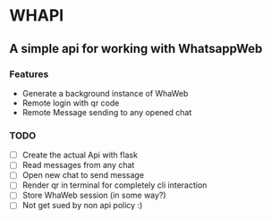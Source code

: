 WHAPI
=====

A simple api for working with WhatsappWeb
-----------------------------------------

### Features
- Generate a background instance of WhaWeb  
- Remote login with qr code
- Remote Message sending to any opened chat

### TODO
- [ ] Create the actual Api with flask
- [ ] Read messages from any chat
- [ ] Open new chat to send message
- [ ] Render qr in terminal for completely cli interaction
- [ ] Store WhaWeb session (in some way?)
- [ ] Not get sued by non api policy :)